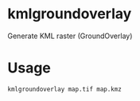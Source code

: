 kmlgroundoverlay
================

Generate KML raster (GroundOverlay)


# Usage

    kmlgroundoverlay map.tif map.kmz
